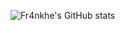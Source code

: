 ![Fr4nkhe's GitHub stats](https://github-readme-stats.vercel.app/api?username=Fr4nkhe&count_private=true&show_icons=true)
